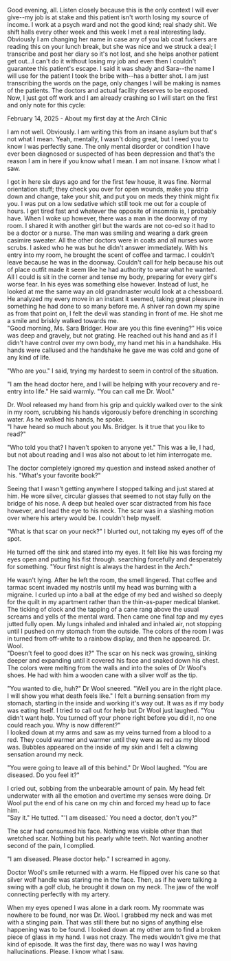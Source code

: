 Good evening, all. Listen closely because this is the only context I will ever give--my job is at stake and this patient isn't worth losing my source of income. I work at a psych ward and not the good kind; real shady shit. We shift halls every other week and this week I met a real interesting lady. Obviously I am changing her name in case any of you lab coat fuckers are reading this on your lunch break, but she was nice and we struck a deal; I transcribe and post her diary so it's not lost, and she helps another patient get out...I can't do it without losing my job and even then I couldn't guarantee this patient's escape. I said it was shady and Sara--the name I will use for the patient I took the bribe with--has a better shot. I am just transcribing the words on the page, only changes I will be making is names of the patients. The doctors and actual facility deserves to be exposed. Now, I just got off work and I am already crashing so I will start on the first and only note for this cycle: 

February 14, 2025 - About my first day at the Arch Clinic

I am not well. Obviously. I am writing this from an insane asylum but that's not what I mean. Yeah, mentally, I wasn't doing great, but I need you to know  I was perfectly sane. The only mental disorder or condition I have ever been diagnosed or suspected of has been depression and that's the reason I am in here if you know what I mean. I am not insane. I know what I saw. 

I got in here six days ago and for the first few house, it was fine. Normal orientation stuff; they check you over for open wounds, make you strip down and change, take your shit, and put you on meds they think might fix you. I was put on a low sedative which still took me out for a couple of hours. I get tired fast and whatever the opposite of insomnia is, I probably have.  When I woke up however, there was a man in the doorway of my room. I shared it with another girl but the wards are not co-ed so it had to be a doctor or a nurse. The man was smiling and wearing a dark green casimire sweater. All the other doctors were in coats and all nurses wore scrubs. I asked who he was but he didn't answer immediately. With his entry into my room, he brought the scent of coffee and tarmac. I couldn't leave because he was in the doorway. Couldn't call for help because his out of place outfit made it seem like he had authority to wear what he wanted. All I could is sit in the corner and tense my body, preparing for every girl's worse fear. In his eyes was something else however. Instead of lust, he looked at me the same way an old grandmaster would look at a chessboard. He analyzed my every move in an instant it seemed, taking great pleasure in something he had done to so many before me. A shiver ran down my spine as from that point on, I felt the devil was standing in front of me. He shot me a smile and briskly walked towards me.   
"Good morning, Ms. Sara Bridger. How are you this fine evening?" His voice was deep and gravely, but not grating. He reached out his hand and as if I didn't have control over my own body, my hand met his in a handshake. His hands were callused and the handshake he gave me was cold and gone of any kind of life. 

"Who are you." I said, trying my hardest to seem in control of the situation.

"I am the head doctor here, and I will be helping with your recovery and re-entry into life." He said warmly. "You can call me Dr. Wool." 

Dr. Wool released my hand from his grip and quickly walked over to the sink in my room, scrubbing his hands vigorously before drenching in scorching water. As he walked his hands, he spoke.  
"I have heard so much about you Ms. Bridger. Is it true that you like to read?" 

"Who told you that? I haven't spoken to anyone yet." This was a lie, I had, but not about reading and I was also not about to let him interrogate me. 

The doctor completely ignored my question and instead asked another of his. "What's your favorite book?"

Seeing that I wasn't getting anywhere I stopped talking and just stared at him. He wore silver, circular glasses that seemed to not stay fully on the bridge of his nose. A deep but healed over scar distracted from his face however, and lead the eye to his neck. The scar was in a slashing motion over where his artery would be. I couldn't help myself. 

"What is that scar on your neck?" I blurted out, not taking my eyes off of the spot.

He turned off the sink and stared into my eyes. It felt like his was forcing my eyes open and putting his fist through. searching forcefully and desperately for something. "Your first night is always the hardest in the Arch."

He wasn't lying. After he left the room, the smell lingered. That coffee and tarmac scent invaded my nostrils until my head was burning with a migraine. I curled up into a ball at the edge of my bed and wished so deeply for the quilt in my apartment rather than the thin-as-paper medical blanket. The ticking of clock and the tapping of a cane rang above the usual screams and yells of the mental ward. Then came one final *tap* and my eyes jutted fully open. My lungs inhaled and inhaled and inhaled air, not stopping until I pushed on my stomach from the outside. The colors of the room I was in turned from off-white to a rainbow display, and then he appeared. Dr. Wool.   
"Doesn't feel to good does it?" The scar on his neck was growing, sinking deeper and expanding until it covered his face and snaked down his chest. The colors were melting from the walls and into the soles of Dr Wool's shoes. He had with him a wooden cane with a silver wolf as the tip. 

"You wanted to die, huh?" Dr Wool sneered. "Well you are in the right place. I will show you what death feels like."  I felt a burning sensation from my stomach, starting in the inside and working it's way out. It was as if my body was eating itself. I tried to call out for help but Dr Wool just laughed. "You didn't want help. You turned off your phone right before you did it, no one could reach you. Why is now different?"   
I looked down at my arms and saw as my veins turned from a blood to a red. They could warmer and warmer until they were as red as my blood was. Bubbles appeared on the inside of my skin and I felt a clawing sensation around my neck. 

"You were going to leave all of this behind." Dr Wool laughed. "You are diseased. Do you feel it?"

I cried out, sobbing from the unbearable amount of pain. My head felt underwater with all the emotion and overtime my senses were doing. Dr Wool put the end of his cane on my chin and forced my head up to face him.   
"Say it." He tutted. "'I am diseased.' You need a doctor, don't you?" 

The scar had consumed his face. Nothing was visible other than that wretched scar. Nothing but his pearly white teeth. Not wanting another second of the pain, I complied.

"I am diseased. Please doctor help." I screamed in agony. 

Doctor Wool's smile returned with a warm. He flipped over his cane so that silver wolf handle was staring me in the face. Then, as if he were talking a swing with a golf club, he brought it down on my neck. The jaw of the wolf connecting perfectly with my artery. 

  
When my eyes opened I was alone in a dark room. My roommate was nowhere to be found, nor was Dr. Wool. I grabbed my neck and was met with a stinging pain. That was still there but no signs of anything else happening was to be found. I looked down at my other arm to find a broken piece of glass in my hand. I was not crazy. The meds wouldn't give me that kind of episode. It was the first day, there was no way I was having hallucinations. Please. I know what I saw. 